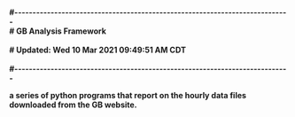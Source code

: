 
<h4>
<br>
#----------------------------------------------------------------------------
<br>
#    GB Analysis Framework <br>
<br>
#    Updated:  Wed 10 Mar 2021 09:49:51 AM CDT <br>
<br>
#----------------------------------------------------------------------------
<p>
a series of python programs that report on the hourly data files downloaded from
the GB website.
